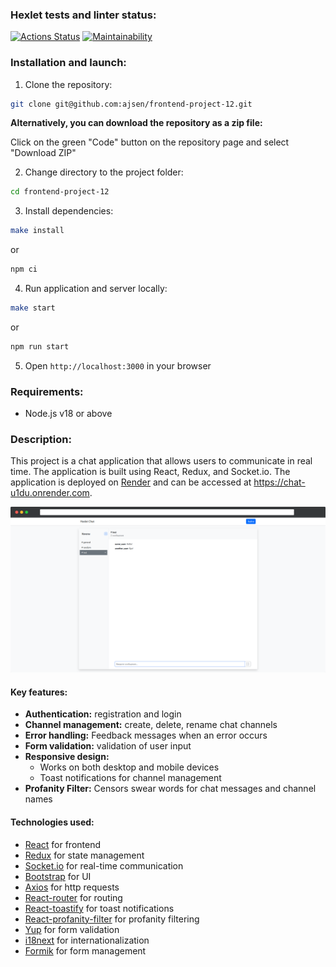 ### Hexlet tests and linter status:
[![Actions Status](https://github.com/ajsen/frontend-project-12/actions/workflows/hexlet-check.yml/badge.svg)](https://github.com/ajsen/frontend-project-12/actions)
[![Maintainability](https://api.codeclimate.com/v1/badges/7aa5757735be8815ce6a/maintainability)](https://codeclimate.com/github/ajsen/frontend-project-12/maintainability)

### Installation and launch:

1. Clone the repository:

```bash
git clone git@github.com:ajsen/frontend-project-12.git
```
**Alternatively, you can download the repository as a zip file:**

Click on the green "Code" button on the repository page and select "Download ZIP"

2. Change directory to the project folder:

```bash
cd frontend-project-12
```

3. Install dependencies:

```bash
make install
```

or

```bash
npm ci
```

4. Run application and server locally:

```bash
make start
```

or

```bash
npm run start
```

5. Open `http://localhost:3000` in your browser

### Requirements:

- Node.js v18 or above

### Description:

This project is a chat application that allows users to communicate in real time. The application is built using React, Redux, and Socket.io. The application is deployed on [Render](https://render.com/) and can be accessed at https://chat-u1du.onrender.com.

![The site](/assets/images/screely-app.png)

#### Key features:

- **Authentication:** registration and login
- **Channel management:** create, delete, rename chat channels
- **Error handling:** Feedback messages when an error occurs
- **Form validation:** validation of user input
- **Responsive design:**
  - Works on both desktop and mobile devices
  - Toast notifications for channel management
- **Profanity Filter:** Censors swear words for chat messages and channel names

#### Technologies used:

- [React](https://react.dev/) for frontend
- [Redux](https://redux.js.org/) for state management
- [Socket.io](https://socket.io/) for real-time communication
- [Bootstrap](https://react-bootstrap.github.io/) for UI
- [Axios](https://axios-http.com/) for http requests
- [React-router](https://reactrouter.com) for routing
- [React-toastify](https://github.com/fkhadra/react-toastify) for toast notifications
- [React-profanity-filter](https://github.com/jojoee/leo-profanity) for profanity filtering
- [Yup](https://github.com/jquense/yup) for form validation
- [i18next](https://react.i18next.com/) for internationalization
- [Formik](https://formik.org/) for form management